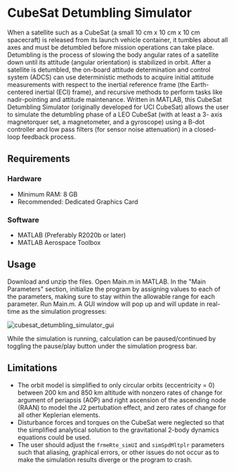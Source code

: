 # CubeSat Detumbling Simulator

When a satellite such as a CubeSat (a small 10 cm x 10 cm x 10 cm spacecraft) is released from its launch vehicle container, it tumbles about all axes and must be detumbled
before mission operations can take place. Detumbling is the process of slowing the body angular rates of a satellite down until its attitude (angular orientation) is stabilized in 
orbit. After a satellite is detumbled, the on-board attitude determination and control system (ADCS) can use deterministic methods to acquire initial attitude measurements with 
respect to the inertial reference frame (the Earth-centered inertial (ECI) frame), and recursive methods to perform tasks like nadir-pointing and attitude maintenance.
Written in MATLAB, this CubeSat Detumbling Simulator (originally developed for UCI CubeSat) allows the user to simulate the detumbling phase of a LEO CubeSat (with at least a 3-
axis magnetorquer set, a magnetometer, and a gyroscope) using a B-dot controller and low pass filters (for sensor noise attenuation) in a closed-loop feedback process.

## Requirements

### Hardware

* Minimum RAM: 8 GB
* Recommended: Dedicated Graphics Card

### Software

* MATLAB (Preferably R2020b or later)
* MATLAB Aerospace Toolbox

## Usage

Download and unzip the files. Open Main.m in MATLAB. In the "Main Parameters" section, initialize the program by assigning values to each of the parameters, making sure to stay
within the allowable range for each parameter. Run Main.m. A GUI window will pop up and will update in real-time as the simulation progresses:

![cubesat_detumbling_simulator_gui](https://user-images.githubusercontent.com/85334364/121489877-5cd38280-c989-11eb-8aa6-63696955615f.gif)

While the simulation is running, calculation can be paused/continued by toggling the pause/play button under the simulation progress bar.

## Limitations

* The orbit model is simplified to only circular orbits (eccentricity = 0) between 200 km and 850 km altitude with nonzero rates of change for argument of periapsis (AOP) and
right ascension of the ascending node (RAAN) to model the J2 pertubation effect, and zero rates of change for all other Keplerian elements.
* Disturbance forces and torques on the CubeSat were neglected so that the simplified analytical solution to the gravitational 2-body dynamics equations could be used.
* The user should adjust the `frmeRte_simUI` and `simSpdMltplr` parameters such that aliasing, graphical errors, or other issues do not occur as to make the simulation results 
diverge or the program to crash.

